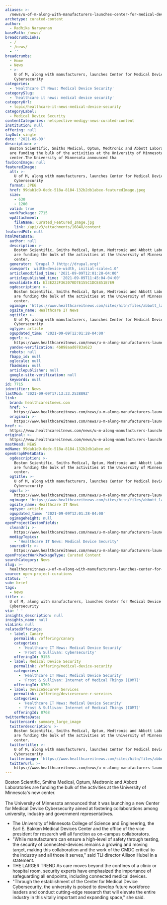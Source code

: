 ```yaml
---
aliases: >-
  /news/u-of-m-along-with-manufacturers-launches-center-for-medical-device-cybersecurity
archetype: curated-content
author:
  - Radhika Narayanan
basePath: /news/
breadcrumbLinks:
  - /
  - /news/
  - ''
breadcrumbs:
  - Home
  - News
  - >-
    U of M, along with manufacturers, launches Center for Medical Device
    Cybersecurity
categories:
  - 'Healthcare IT News: Medical Device Security'
categorySlug:
  - 'healthcare it news: medical device security'
categoryUrl:
  - topic/healthcare-it-news-medical-device-security
categoryLabel:
  - Medical Device Security
contentCategories: netspective-medigy-news-curated-content
institution: null
offering: null
layOut: single
date: '2021-09-09'
description: >-
  Boston Scientific, Smiths Medical, Optum, Medtronic and Abbott Laboratories
  are funding the bulk of the activities at the University of Minnesota's new
  center.The University of Minnesota announced tha
favIconImage: null
featuredImage:
  alt: >-
    U of M, along with manufacturers, launches Center for Medical Device
    Cybersecurity
  format: JPEG
  href: 99dab1d9-0edc-518a-8184-132b2db1abee-featuredImage.jpeg
  size:
    - 630
    - 1200
  valid: true
  workPackage: 7715
  wpAttachment:
    fileName: Curated_Featured_Image.jpg
    link: /api/v3/attachments/16848/content
featuredPdf: null
htmlMetaData:
  author: null
  description: >-
    Boston Scientific, Smiths Medical, Optum, Medtronic and Abbott Laboratories
    are funding the bulk of the activities at the University of Minnesota's new
    center.
  generator: 'Drupal 7 (http://drupal.org)'
  viewport: 'width=device-width, initial-scale=1.0'
  articlemodified_time: '2021-09-09T12:01:28-04:00'
  articlepublished_time: '2021-09-09T11:45:04-04:00'
  msvalidate.01: E23E222F362070D7E155C1DCE851E7E9
  ogdescription: >-
    Boston Scientific, Smiths Medical, Optum, Medtronic and Abbott Laboratories
    are funding the bulk of the activities at the University of Minnesota's new
    center.
  ogimage: 'https://www.healthcareitnews.com/sites/hitn/files/abbott_labs-1200.jpg'
  ogsite_name: Healthcare IT News
  ogtitle: >-
    U of M, along with manufacturers, launches Center for Medical Device
    Cybersecurity
  ogtype: article
  ogupdated_time: '2021-09-09T12:01:28-04:00'
  ogurl: >-
    https://www.healthcareitnews.com/news/u-m-along-manufacturers-launches-center-medical-device-cybersecurity
  yandex-verification: 4b898aad0783a623
  robots: null
  fbapp_id: null
  oglocale: null
  fbadmins: null
  articlepublisher: null
  google-site-verification: null
  keywords: null
id: 7715
identifier: News
lastMod: '2021-09-09T17:13:33.253889Z'
link:
  brand: healthcareitnews.com
  href: >-
    https://www.healthcareitnews.com/news/u-m-along-manufacturers-launches-center-medical-device-cybersecurity
  original: >-
    https://www.healthcareitnews.com/news/u-m-along-manufacturers-launches-center-medical-device-cybersecurity
href: >-
  https://www.healthcareitnews.com/news/u-m-along-manufacturers-launches-center-medical-device-cybersecurity
original: >-
  https://www.healthcareitnews.com/news/u-m-along-manufacturers-launches-center-medical-device-cybersecurity
mastHead: NEWS
mdName: 99dab1d9-0edc-518a-8184-132b2db1abee.md
openGraphMetaData:
  ogdescription: >-
    Boston Scientific, Smiths Medical, Optum, Medtronic and Abbott Laboratories
    are funding the bulk of the activities at the University of Minnesota's new
    center.
  ogtitle: >-
    U of M, along with manufacturers, launches Center for Medical Device
    Cybersecurity
  ogurl: >-
    https://www.healthcareitnews.com/news/u-m-along-manufacturers-launches-center-medical-device-cybersecurity
  ogimage: 'https://www.healthcareitnews.com/sites/hitn/files/abbott_labs-1200.jpg'
  ogsite_name: Healthcare IT News
  ogtype: article
  ogupdated_time: '2021-09-09T12:01:28-04:00'
  ogimageheight: null
openProjectCustomFields:
  cleanUrl: >-
    https://www.healthcareitnews.com/news/u-m-along-manufacturers-launches-center-medical-device-cybersecurity
  medigyTopics:
    - 'Healthcare IT News: Medical Device Security'
  sourceUrl: >-
    https://www.healthcareitnews.com/news/u-m-along-manufacturers-launches-center-medical-device-cybersecurity
openProjectWorkPackageType: Curated Content
searchCategory: News
slug: >-
  healthcareitnews-u-of-m-along-with-manufacturers-launches-center-for-medical-device-cybersecurity
source: open-project-curations
status: ''
sub: brief
tags:
  - News
title: >-
  U of M, along with manufacturers, launches Center for Medical Device
  Cybersecurity
via: ' '
insights_description: null
insights_name: null
viaLink: null
relatedOfferings:
  - label: Canary
    permalink: /offering/canary
    categories:
      - 'Healthcare IT News: Medical Device Security'
      - 'Frost & Sullivan: Cybersecurity'
    offeringId: 9158
  - label: Medical Device Security
    permalink: /offering/medical-device-security
    categories:
      - 'Healthcare IT News: Medical Device Security'
      - 'Frost & Sullivan: Internet of Medical Things (IOMT)'
    offeringId: 8769
  - label: DeviceSecure® Services
    permalink: /offering/devicesecure-r-services
    categories:
      - 'Healthcare IT News: Medical Device Security'
      - 'Frost & Sullivan: Internet of Medical Things (IOMT)'
    offeringId: 8768
twitterMetaData:
  twittercard: summary_large_image
  twitterdescription: >-
    Boston Scientific, Smiths Medical, Optum, Medtronic and Abbott Laboratories
    are funding the bulk of the activities at the University of Minnesota's new
    center.
  twittertitle: >-
    U of M, along with manufacturers, launches Center for Medical Device
    Cybersecurity
  twitterimage: 'https://www.healthcareitnews.com/sites/hitn/files/abbott_labs-1200.jpg'
  twitterurl: >-
    https://www.healthcareitnews.com/news/u-m-along-manufacturers-launches-center-medical-device-cybersecurity
---
```

<p>Boston Scientific, Smiths Medical, Optum, Medtronic and Abbott Laboratories are funding the bulk of the activities at the University of Minnesota's new center.<br><br>The University of Minnesota announced that it was launching a new Center for Medical Device Cybersecurity aimed at fostering collaborations among university, industry and government representatives.</p><ul><li>The University of Minnesota College of Science and Engineering, the Earl E. Bakken Medical Devices Center and the office of the vice president for research will all function as on-campus collaborators.</li><li>"While manufacturers can ensure a high-level of safety through testing, the security of connected-devices remains a growing and moving target, making this collaboration and the work of the CMDC critical to the industry and all those it serves," said TLI director Allison Hubel in a statement.</li><li>THE LARGER TREND As care moves beyond the confines of a clinic or hospital room, security experts have emphasized the importance of safeguarding all endpoints, including connected medical devices.</li><li>"Through the establishment of the Center for Medical Device Cybersecurity, the university is poised to develop future workforce leaders and conduct cutting-edge research that will elevate the entire industry in this vitally important and expanding space," she said.</li></ul>